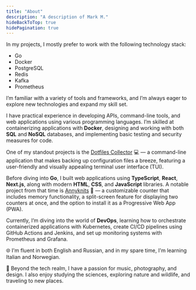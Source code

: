 ```yaml
---
title: "About"
description: "A description of Mark M."
hideBackToTop: true
hidePagination: true
---
```


In my projects, I mostly prefer to work with the following technology stack:

- Go
- Docker
- PostgreSQL
- Redis
- Kafka
- Prometheus

I’m familiar with a variety of tools and frameworks, and I’m always eager to explore new technologies and expand my skill set.

I have practical experience in developing APIs, command-line tools, and web applications using various programming languages. I’m skilled at containerizing applications with **Docker**, designing and working with both **SQL** and **NoSQL** databases, and implementing basic testing and security measures for code.

One of my standout projects is the [Dotfiles Collector](https://github.com/chtozamm/dotfiles-collector) 💻 — a command-line application that makes backing up configuration files a breeze, featuring a user-friendly and visually appealing terminal user interface (TUI).

Before diving into **Go**, I built web applications using **TypeScript**, **React**, **Next.js**, along with modern **HTML**, **CSS**, and **JavaScript** libraries. A notable project from that time is [Annyknits](https://github.com/chtozamm/annyknits) 🧶 — a customizable counter that includes memory functionality, a split-screen feature for displaying two counters at once, and the option to install it as a Progressive Web App (PWA).

Currently, I’m diving into the world of **DevOps**, learning how to orchestrate containerized applications with Kubernetes, create CI/CD pipelines using GitHub Actions and Jenkins, and set up monitoring systems with Prometheus and Grafana.

🌐 I'm fluent in both English and Russian, and in my spare time, I'm learning Italian and Norwegian.

🌳 Beyond the tech realm, I have a passion for music, photography, and design. I also enjoy studying the sciences, exploring nature and wildlife, and traveling to new places.

